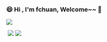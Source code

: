 ### 😄 Hi  , I'm fchuan, Welcome~~ 👋

<!--
**aceld/aceld** is a ✨ _special_ ✨ repository because its `README.md` (this file) appears on your GitHub profile.

Here are some ideas to get you started:

- 🔭 I’m currently working on ...
- 🌱 I’m currently learning ...
- 👯 I’m looking to collaborate on ...
- 🤔 I’m looking for help with ...
- 💬 Ask me about ...
- 📫 How to reach me: ...
- 😄 Pronouns: ...
- ⚡ Fun fact: ...
-->

![](http://github-profile-summary-cards.vercel.app/api/cards/profile-details?username=fchuan&theme=dracula)

​             ![](http://github-profile-summary-cards.vercel.app/api/cards/productive-time?username=fchuan&theme=dracula&utcOffset=8)         ![](http://github-profile-summary-cards.vercel.app/api/cards/stats?username=fchuan&theme=dracula)

